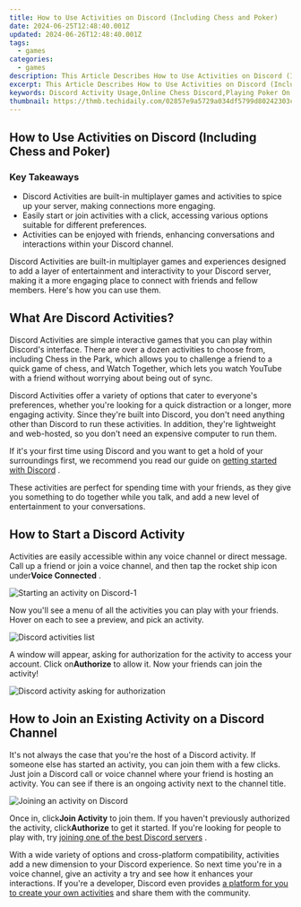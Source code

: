 ```yaml
---
title: How to Use Activities on Discord (Including Chess and Poker)
date: 2024-06-25T12:48:40.001Z
updated: 2024-06-26T12:48:40.001Z
tags:
  - games
categories:
  - games
description: This Article Describes How to Use Activities on Discord (Including Chess and Poker)
excerpt: This Article Describes How to Use Activities on Discord (Including Chess and Poker)
keywords: Discord Activity Usage,Online Chess Discord,Playing Poker On Discord,Discord Multiplayer Games,Engaging in Activities on Discord,Discord Gaming Platforms,Chess & Poker Discord App
thumbnail: https://thmb.techidaily.com/02857e9a5729a034df5799d80242303ce172ee6947ee8ec278b9096d58e3459c.jpg
---
```


## How to Use Activities on Discord (Including Chess and Poker)

### Key Takeaways

* Discord Activities are built-in multiplayer games and activities to spice up your server, making connections more engaging.
* Easily start or join activities with a click, accessing various options suitable for different preferences.
* Activities can be enjoyed with friends, enhancing conversations and interactions within your Discord channel.

 Discord Activities are built-in multiplayer games and experiences designed to add a layer of entertainment and interactivity to your Discord server, making it a more engaging place to connect with friends and fellow members. Here's how you can use them.

## What Are Discord Activities?

 Discord Activities are simple interactive games that you can play within Discord's interface. There are over a dozen activities to choose from, including Chess in the Park, which allows you to challenge a friend to a quick game of chess, and Watch Together, which lets you watch YouTube with a friend without worrying about being out of sync.

 Discord Activities offer a variety of options that cater to everyone's preferences, whether you're looking for a quick distraction or a longer, more engaging activity. Since they're built into Discord, you don't need anything other than Discord to run these activities. In addition, they're lightweight and web-hosted, so you don't need an expensive computer to run them.

 If it's your first time using Discord and you want to get a hold of your surroundings first, we recommend you read our guide on [getting started with Discord](https://www.makeuseof.com/how-to-get-started-discord-beginners-guide/) .

 These activities are perfect for spending time with your friends, as they give you something to do together while you talk, and add a new level of entertainment to your conversations.

## How to Start a Discord Activity

 Activities are easily accessible within any voice channel or direct message. Call up a friend or join a voice channel, and then tap the rocket ship icon under**Voice Connected** .

![Starting an activity on Discord-1](https://static1.makeuseofimages.com/wordpress/wp-content/uploads/2024/05/starting-an-activity-on-discord-1.jpg)

 Now you'll see a menu of all the activities you can play with your friends. Hover on each to see a preview, and pick an activity.

![Discord activities list](https://static1.makeuseofimages.com/wordpress/wp-content/uploads/2024/05/discord-activities-list.jpg)

 A window will appear, asking for authorization for the activity to access your account. Click on**Authorize** to allow it. Now your friends can join the activity!

![Discord activity asking for authorization](https://static1.makeuseofimages.com/wordpress/wp-content/uploads/2024/05/discord-activity-asking-for-authorization.jpg)

## How to Join an Existing Activity on a Discord Channel

 It's not always the case that you're the host of a Discord activity. If someone else has started an activity, you can join them with a few clicks. Just join a Discord call or voice channel where your friend is hosting an activity. You can see if there is an ongoing activity next to the channel title.

![Joining an activity on Discord](https://static1.makeuseofimages.com/wordpress/wp-content/uploads/2024/05/joining-an-activity-on-discord.jpg)

 Once in, click**Join Activity** to join them. If you haven't previously authorized the activity, click**Authorize** to get it started. If you're looking for people to play with, try [joining one of the best Discord servers](https://www.makeuseof.com/tag/how-to-find-best-discord-servers/) .

 With a wide variety of options and cross-platform compatibility, activities add a new dimension to your Discord experience. So next time you're in a voice channel, give an activity a try and see how it enhances your interactions. If you're a developer, Discord even provides [a platform for you to create your own activities](https://discord.com/developers/docs/activities/building-an-activity#step-4-running-your-app-locally-in-discord) and share them with the community.


<ins class="adsbygoogle"
     style="display:block"
     data-ad-format="autorelaxed"
     data-ad-client="ca-pub-7571918770474297"
     data-ad-slot="1223367746"></ins>



<ins class="adsbygoogle"
     style="display:block"
     data-ad-client="ca-pub-7571918770474297"
     data-ad-slot="8358498916"
     data-ad-format="auto"
     data-full-width-responsive="true"></ins>


